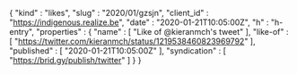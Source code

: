 {
  "kind" : "likes",
  "slug" : "2020/01/gzsjn",
  "client_id" : "https://indigenous.realize.be",
  "date" : "2020-01-21T10:05:00Z",
  "h" : "h-entry",
  "properties" : {
    "name" : [ "Like of @kieranmch's tweet" ],
    "like-of" : [ "https://twitter.com/kieranmch/status/1219538460823969792" ],
    "published" : [ "2020-01-21T10:05:00Z" ],
    "syndication" : [ "https://brid.gy/publish/twitter" ]
  }
}
